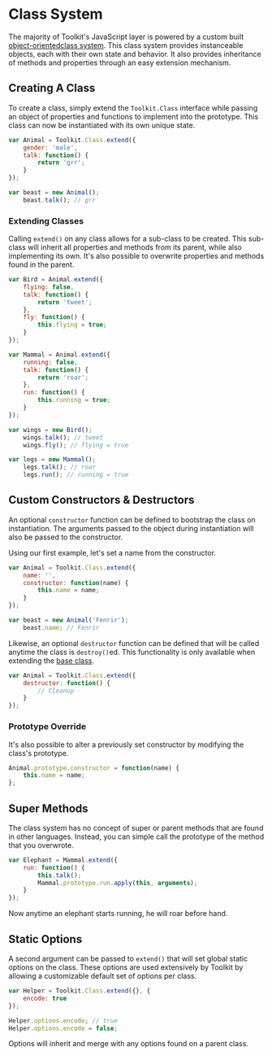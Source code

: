 # Class System #

The majority of Toolkit's JavaScript layer is powered by a custom built [object-oriented](http://en.wikipedia.org/wiki/Object-oriented_programming)[class system](http://en.wikipedia.org/wiki/Class_%28computer_programming%29). This class system provides instanceable objects, each with their own state and behavior. It also provides inheritance of methods and properties through an easy extension mechanism.

## Creating A Class ##

To create a class, simply extend the `Toolkit.Class` interface while passing an object of properties and functions to implement into the prototype. This class can now be instantiated with its own unique state.

```javascript
var Animal = Toolkit.Class.extend({
    gender: 'male',
    talk: function() {
        return 'grr';
    }
});

var beast = new Animal();
    beast.talk(); // grr
```

### Extending Classes ###

Calling `extend()` on any class allows for a sub-class to be created. This sub-class will inherit all properties and methods from its parent, while also implementing its own. It's also possible to overwrite properties and methods found in the parent.

```javascript
var Bird = Animal.extend({
    flying: false,
    talk: function() {
        return 'tweet';
    },
    fly: function() {
        this.flying = true;
    }
});

var Mammal = Animal.extend({
    running: false,
    talk: function() {
        return 'roar';
    },
    run: function() {
        this.running = true;
    }
});

var wings = new Bird();
    wings.talk(); // tweet
    wings.fly(); // flying = true

var legs = new Mammal();
    legs.talk(); // roar
    legs.run(); // running = true
```

## Custom Constructors & Destructors ##

An optional `constructor` function can be defined to bootstrap the class on instantiation. The arguments passed to the object during instantiation will also be passed to the constructor.

Using our first example, let's set a name from the constructor.

```javascript
var Animal = Toolkit.Class.extend({
    name: '',
    constructor: function(name) {
        this.name = name;
    }
});

var beast = new Animal('Fenrir');
    beast.name; // Fenrir
```

Likewise, an optional `destructor` function can be defined that will be called anytime the class is `destroy()`ed. This functionality is only available when extending the [base class](base.md).

```javascript
var Animal = Toolkit.Class.extend({
    destructor: function() {
        // Cleanup
    }
});
```

### Prototype Override ###

It's also possible to alter a previously set constructor by modifying the class's prototype.

```javascript
Animal.prototype.constructor = function(name) {
    this.name = name;
};
```

## Super Methods ##

The class system has no concept of super or parent methods that are found in other languages. Instead, you can simple call the prototype of the method that you overwrote.

```javascript
var Elephant = Mammal.extend({
    run: function() {
        this.talk();
        Mammal.prototype.run.apply(this, arguments);
    }
});
```

Now anytime an elephant starts running, he will roar before hand.

## Static Options ##

A second argument can be passed to `extend()` that will set global static options on the class. These options are used extensively by Toolkit by allowing a customizable default set of options per class.

```javascript
var Helper = Toolkit.Class.extend({}, {
    encode: true
});

Helper.options.encode; // true
Helper.options.encode = false;
```

<div class="notice is-info">
    Options will inherit and merge with any options found on a parent class.
</div>
